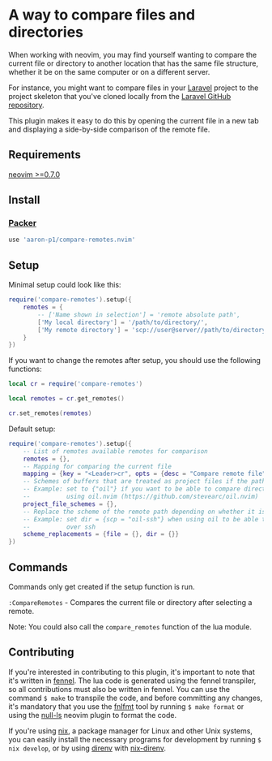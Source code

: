 # A way to compare files and directories

When working with neovim, you may find yourself wanting to compare the current file or directory to
another location that has the same file structure, whether it be on the same computer or on a
different server.

For instance, you might want to compare files in your [Laravel](https://laravel.com/) project to the
project skeleton that you've cloned locally from the
[Laravel GitHub repository](https://github.com/laravel/laravel).

This plugin makes it easy to do this by opening the current file in a new tab and displaying a
side-by-side comparison of the remote file.

## Requirements

[neovim >=0.7.0](https://github.com/neovim/neovim/wiki/Installing-Neovim)

## Install

### [Packer](https://github.com/wbthomason/packer.nvim)

```lua
use 'aaron-p1/compare-remotes.nvim'
```

## Setup

Minimal setup could look like this:

```lua
require('compare-remotes').setup({
    remotes = {
        -- ['Name shown in selection'] = 'remote absolute path',
        ['My local directory'] = '/path/to/directory/',
        ['My remote directory'] = 'scp://user@server//path/to/directory'
    }
})
```

If you want to change the remotes after setup, you should use the following functions:

```lua
local cr = require('compare-remotes')

local remotes = cr.get_remotes()

cr.set_remotes(remotes)
```

Default setup:

```lua
require('compare-remotes').setup({
    -- List of remotes available remotes for comparison
    remotes = {},
    -- Mapping for comparing the current file
    mapping = {key = "<Leader>cr", opts = {desc = "Compare remote file"}},
    -- Schemes of buffers that are treated as project files if the path exists
    -- Example: set to {"oil"} if you want to be able to compare directories that are opened
    --          using oil.nvim (https://github.com/stevearc/oil.nvim)
    project_file_schemes = {},
    -- Replace the scheme of the remote path depending on whether it is a file or dir
    -- Example: set dir = {scp = "oil-ssh"} when using oil to be able to compare directories
    --          over ssh
    scheme_replacements = {file = {}, dir = {}}
})
```

## Commands

Commands only get created if the setup function is run.

`:CompareRemotes` - Compares the current file or directory after selecting a remote.

Note: You could also call the `compare_remotes` function of the lua module.

## Contributing

If you're interested in contributing to this plugin, it's important to note that it's written in
[fennel](https://fennel-lang.org/). The lua code is generated using the fennel transpiler, so all
contributions must also be written in fennel. You can use the command `$ make` to transpile the
code, and before committing any changes, it's mandatory that you use the
[fnlfmt](https://git.sr.ht/~technomancy/fnlfmt) tool by running `$ make format` or using the
[null-ls](https://github.com/jose-elias-alvarez/null-ls.nvim) neovim plugin to format the code.

If you're using [nix](https://github.com/NixOS/nix), a package manager for Linux and other Unix
systems, you can easily install the necessary programs for development by running
`$ nix develop`, or by using [direnv](https://github.com/direnv/direnv) with
[nix-direnv](https://github.com/nix-community/nix-direnv).

